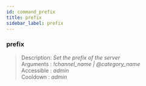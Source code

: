 ```yaml
---
id: command_prefix
title: prefix
sidebar_label: prefix
---
```


### prefix

> Description: _Set the prefix of the server_<br>
> Arguments  : _!channel\_name \| @category\_name_<br>
> Accessible : _admin_<br>
> Cooldown   : _admin_<br>